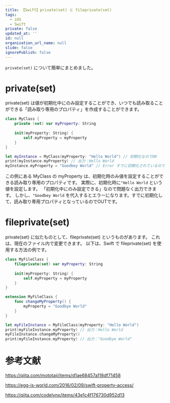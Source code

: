 ```yaml
---
title: 【Swift】private(set) と fileprivate(set)
tags:
  - iOS
  - Swift
private: false
updated_at: ''
id: null
organization_url_name: null
slide: false
ignorePublish: false
---
```

`private(set)` について簡単にまとめました。

# private(set)
private(set) は値が初期化中にのみ設定することができ、いつでも読み取ることができる「読み取り専用のプロパティ」を作成することができます。

```swift
class MyClass {
    private (set) var myProperty: String
    
    init(myProperty: String) {
        self.myProperty = myProperty
    }
}

let myInstance = MyClass(myProperty: "Hello World") // 初期化なのでOK
print(myInstance.myProperty) // 出力：Hello World
myInstance.myProperty = "Goodbey World" // Error すでに初期化されているのでOUT
```
この例にある MyClass の myProperty は、初期化時のみ値を設定することができる読み取り専用のプロパティです。
実際に、初期化時に`"Hello World` という値を設定します。
「初期化中にのみ設定できる」なので問題なく出力できます。
しかし、`"Goodbey World` を代入するとエラーになります。すでに初期化して、読み取り専用プロパティとなっているのでOUTです。

# fileprivate(set)
private(set) に似たものとして、fileprivate(set) というものがあります。
これは、現在のファイル内で変更できます。
以下は、Swift で fileprivate(set) を使用する方法の例です。
 
```swift
class MyFileClass {
    fileprivate(set) var myProperty: String
    
    init(myProperty: String) {
        self.myProperty = myProperty
    }
}

extension MyFileClass {
    func changeMyProperty() {
        myProperty = "Goodbye World"
    }
}

let myFileInstance = MyFileClass(myProperty: "Hello World")
print(myFileInstance.myProperty) // 出力：Hello World
myFileInstance.changeMyProperty()
print(myFileInstance.myProperty) // 出力："Goodbye World"
```

# 参考文献
https://qiita.com/mototaji/items/d1ae68457a118df71458

https://egg-is-world.com/2016/02/09/swift-property-access/

https://qiita.com/codelynx/items/43e1c4f176730d952d13
